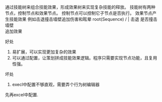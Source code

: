 通过技能树来组合技能效果，形成效果树来实现复杂技能的释放。
技能树有两种节点，控制节点和效果节点。
控制节点可以控制它子节点是否执行。
效果节点产生技能效果
例如击退撞击墙壁追加伤害和眩晕
        root(Sequence)
        /      |
    击退   是否撞击墙壁
                \
                追加效果


好处
1. 易扩展，可以实现更加复杂的效果
2. 可以通过配置，让策划拼成技能效果逻辑。程序只需要实现节点功能，且复用性强。

坏处
1. execl中配置不够直观，需要弄个行为树编辑器

先再excel中配置.